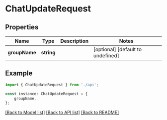 # ChatUpdateRequest


## Properties

Name | Type | Description | Notes
------------ | ------------- | ------------- | -------------
**groupName** | **string** |  | [optional] [default to undefined]

## Example

```typescript
import { ChatUpdateRequest } from './api';

const instance: ChatUpdateRequest = {
    groupName,
};
```

[[Back to Model list]](../README.md#documentation-for-models) [[Back to API list]](../README.md#documentation-for-api-endpoints) [[Back to README]](../README.md)
